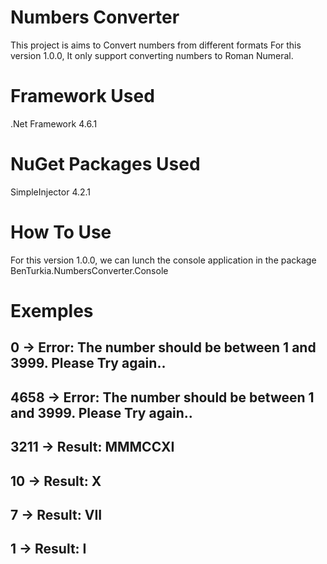 # Numbers Converter
This project is aims to Convert numbers from different formats
For this version 1.0.0, It only support converting numbers to Roman Numeral.

# Framework Used
.Net Framework 4.6.1

# NuGet Packages Used
SimpleInjector 4.2.1

# How To Use
For this version 1.0.0, we can lunch the console application in the package BenTurkia.NumbersConverter.Console

# Exemples
0 -> Error: The number should be between 1 and 3999. Please Try again.. 
---------------------------
4658 -> Error: The number should be between 1 and 3999. Please Try again.. 
---------------------------
3211 -> Result: MMMCCXI
---------------------------
10 ->  Result: X
---------------------------
7 ->  Result: VII
---------------------------
1 -> Result: I
---------------------------
